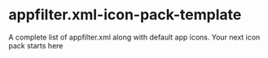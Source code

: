 # appfilter.xml-icon-pack-template
A complete list of appfilter.xml along with default app icons. Your next icon pack starts here 
